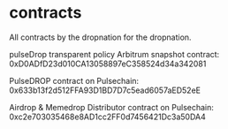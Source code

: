 # contracts
All contracts by the dropnation for the dropnation.

pulseDrop transparent policy Arbitrum snapshot contract: 0xD0ADfD23d010CA13058897eC358524d34a342081

PulseDROP contract on Pulsechain:
0x633b13f2d512FFA93D1BD7D7c5ead6057aED52eE

Airdrop & Memedrop Distributor contract on Pulsechain: 
0xc2e703035468e8AD1cc2FF0d7456421Dc3a50DA4
